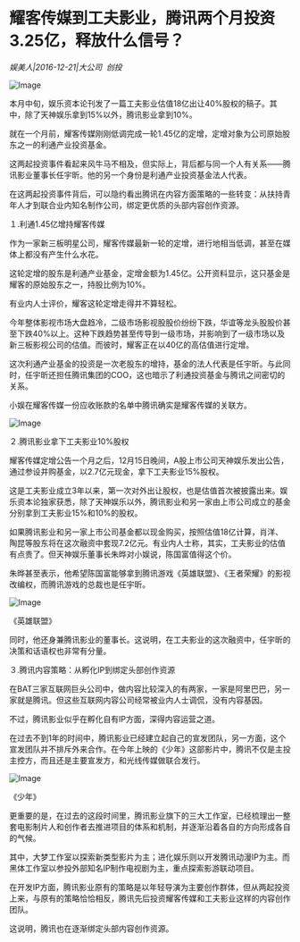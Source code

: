 # 耀客传媒到工夫影业，腾讯两个月投资3.25亿，释放什么信号？

*娱美人|2016-12-21|大公司 
                                                创投*

![Image](http://si1.go2yd.com/get-image/0K8xMcNgGCu)

本月中旬，娱乐资本论刊发了一篇工夫影业估值18亿出让40%股权的稿子。其中，除了天神娱乐拿到15%以外，腾讯影业拿到10%。

就在一个月前，耀客传媒刚刚低调完成一轮1.45亿的定增，定增对象为公司原始股东之一的利通产业投资基金。

这两起投资事件看起来风牛马不相及，但实际上，背后都与同一个人有关系——腾讯影业董事长任宇昕。他的另一个身份是利通产业投资基金法人代表。

在这两起投资事件背后，可以隐约看出腾讯在内容方面策略的一些转变：从扶持青年人才到联合业内知名制作公司，绑定更优质的头部内容创作资源。

１.利通1.45亿增持耀客传媒

作为一家新三板明星公司，耀客传媒最新一轮的定增，进行地相当低调，甚至在媒体上都没有产生什么水花。

这轮定增的股东是利通产业基金，定增金额为1.45亿。公开资料显示，这只基金是耀客的原始股东之一，持股比例为10%。

有业内人士评价，耀客这轮定增走得并不算轻松。

今年整体影视市场大盘趋冷，二级市场影视股股价纷纷下跌，华谊等龙头股股价甚至下跌40%以上。这种下跌趋势甚至传导到一级市场，并影响到了一级市场以及新三板影视公司的估值。而彼时，耀客正在以40亿的高估值进行定增。

这次利通产业基金的投资是一次老股东的增持，基金的法人代表是任宇昕。与此同时，任宇昕还担任腾讯集团的COO，这也暗示了利通投资基金与腾讯之间密切的关系。

小娱在耀客传媒一份应收账款的名单中腾讯确实是耀客传媒的关联方。

![Image](http://si1.go2yd.com/get-image/0K8xMbAM52W)

２.腾讯影业拿下工夫影业10%股权

耀客传媒定增公告一个月之后，12月15日晚间，A股上市公司天神娱乐发出公告，通过参设并购基金，以2.7亿元现金，拿下工夫影业15%股权。

这是工夫影业成立3年以来，第一次对外出让股权，也是估值首次被披露出来。娱乐资本论独家获悉，除了天神娱乐以外，腾讯影业和另一家由上市公司成立的基金分别拿到工夫影业15%和10%的股权。

如果腾讯影业和另一家上市公司基金都以现金购买，按照估值18亿计算，肖洋、陶昆等股东将在这次融资中套现7.2亿元。有业内人士称，其实，工夫影业的估值有点贵了。但天神娱乐董事长朱晔对小娱说，陈国富值得这个价。

朱晔甚至表示，他希望陈国富能够拿到腾讯游戏《英雄联盟》、《王者荣耀》的影视改编权，而腾讯游戏的总裁也是任宇昕。

![Image](http://si1.go2yd.com/get-image/0K8xMZpr1Q8)

《英雄联盟》

同时，他还身兼腾讯影业的董事长。这说明，在工夫影业的这次融资中，任宇昕的决策和话语权也非常有分量。

３.腾讯内容策略：从孵化IP到绑定头部创作资源

在BAT三家互联网巨头公司中，做内容比较深入的有两家，一家是阿里巴巴，另一家就是腾讯。但这些互联网内容公司经常被业内人士调侃，没有内容基因。

不过，腾讯影业似乎在孵化自有IP方面，深得内容运营之道。

在过去不到1年的时间中，腾讯影业已经建立起自己的宣发团队，另一方面，这个宣发团队并不排斥外来合作。在今年上映的《少年》这部影片中，腾讯不仅是主投主控方，而且还是主要宣发方，和光线传媒做联合发行。

![Image](http://si1.go2yd.com/get-image/0K8xMdpExe4)

《少年》

更重要的是，在过去的这段时间里，腾讯影业旗下的三大工作室，已经梳理出一整套电影制片人和创作者去推进项目的体系和机制，并逐渐沿着各自的方向形成各自的气候。

其中，大梦工作室以探索新类型影片为主；进化娱乐则以开发腾讯动漫IP为主。而黑体工作室以参投外部知名IP制作电视剧为主，重点探索影游联动项目。

在开发IP方面，腾讯影业原有的策略是以年轻导演为主要创作群体，但从两起投资上来，与原有的策略恰恰相反，腾讯先后投资耀客传媒和工夫影业这样的内容创作团队。

这说明，腾讯也在逐渐绑定头部内容创作资源。


